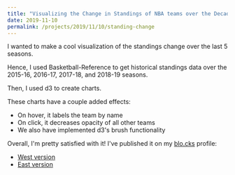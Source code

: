 ```yaml
---
title: "Visualizing the Change in Standings of NBA teams over the Decade"
date: 2019-11-10
permalink: /projects/2019/11/10/standing-change
--- 
```


I wanted to make a cool visualization of the standings change over the last 5 seasons.

Hence, I used Basketball-Reference to get historical standings data over the 2015-16, 2016-17, 2017-18, and 2018-19
seasons.

Then, I used d3 to create charts.

These charts have a couple added effects:
* On hover, it labels the team by name
* On click, it decreases opacity of all other teams
* We also have implemented d3's brush functionality

Overall, I'm pretty satisfied with it! I've published it on my [blo.cks](https://bl.ocks.org/vishaalagartha) profile:

- [West version](https://bl.ocks.org/vishaalagartha/raw/3802243163558f4d230a59c64671b07c/)
- [East version](https://bl.ocks.org/vishaalagartha/raw/cd0220d31a97a2c73ddf289404a50c8c/)
